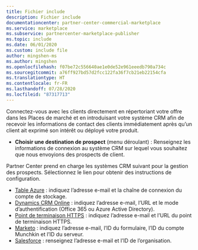 ```yaml
---
title: Fichier include
description: Fichier include
documentationcenter: partner-center-commercial-marketplace
ms.service: marketplace
ms.subservice: partnercenter-marketplace-publisher
ms.topic: include
ms.date: 06/01/2020
ms.custom: include file
author: mingshen-ms
ms.author: mingshen
ms.openlocfilehash: f07be72c556640ae1e0de52e961eeedb790a734c
ms.sourcegitcommit: a76ff927bd57d2fcc122fa36f7cb21eb22154cfa
ms.translationtype: HT
ms.contentlocale: fr-FR
ms.lasthandoff: 07/28/2020
ms.locfileid: "87317713"
---
```

Connectez-vous avec les clients directement en répertoriant votre offre dans les Places de marché et en introduisant votre système CRM afin de recevoir les informations de contact des clients immédiatement après qu’un client ait exprimé son intérêt ou déployé votre produit.

- **Choisir une destination de prospect** (menu déroulant) : Renseignez les informations de connexion au système CRM sur lequel vous souhaitez que nous envoyions des prospects de client. 

Partner Center prend en charge les systèmes CRM suivant pour la gestion des prospects. Sélectionnez le lien pour obtenir des instructions de configuration.

- [Table Azure](../commercial-marketplace-lead-management-instructions-azure-table.md) : indiquez l’adresse e-mail et la chaîne de connexion du compte de stockage. 
- [Dynamics CRM Online](../commercial-marketplace-lead-management-instructions-dynamics.md) : indiquez l’adresse e-mail, l’URL et le mode d’authentification (Office 365 ou Azure Active Directory).
- [Point de terminaison HTTPS](../commercial-marketplace-lead-management-instructions-https.md) : indiquez l’adresse e-mail et l’URL du point de terminaison HTTPS. 
- [Marketo](../commercial-marketplace-lead-management-instructions-marketo.md) : indiquez l’adresse e-mail, l’ID du formulaire, l’ID du compte Munchkin et l’ID du serveur.
- [Salesforce](../commercial-marketplace-lead-management-instructions-salesforce.md) : renseignez l’adresse e-mail et l’ID de l’organisation. 

